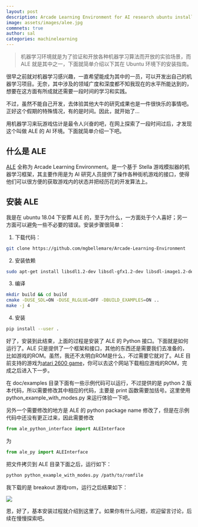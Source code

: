 ```yaml
---
layout: post
description: Arcade Learning Environment for AI research ubuntu install.
image: assets/images/alee.jpg
commnets: true
author: sal
categories: machinelearning
---
```


> 机器学习环境就是为了验证和开放各种机器学习算法而开放的实验场景，而 ALE 就是其中之一，下面就简单介绍以下其在 Ubuntu 环境下的安装指南。

很早之前就对机器学习感兴趣，一直希望能成为其中的一员，可以开发出自己的机器学习项目。无奈，其中涉及的领域广度和深度都不知我现在的水平所能达到的，想要在这方面有所成就还需要一段时间的学习和实践。

不过，虽然不能自己开发，去体验其他大牛的研究成果也是一件很快乐的事情吧。正好这个假期的特殊情况，有的是时间。因此，就开始了...

用机器学习来玩游戏估计是最令人兴奋的吧，在网上探索了一段时间过后，才发现这个叫做 ALE 的 AI 环境。下面就简单介绍一下吧。

## 什么是 ALE
[ALE](https://github.com/mgbellemare/Arcade-Learning-Environment) 全称为 Arcade Learning Environment。是一个基于 Stella 游戏模拟器的机器学习框架，其主要作用是为 AI 研究人员提供了操作各种街机游戏的接口，使得他们可以很方便的获取游戏内的状态并把经历花的开发算法上。

## 安装 ALE
我是在 ubuntu 18.04 下安葬 ALE 的，至于为什么，一方面处于个人喜好；另一方面可以避免一些不必要的错误。安装步骤很简单：

1. 下载代码：
```bash
git clone https://github.com/mgbellemare/Arcade-Learning-Environment
```
2. 安装依赖
```bash
sudo apt-get install libsdl1.2-dev libsdl-gfx1.2-dev libsdl-image1.2-dev cmake
```
3. 编译
```bash
mkdir build && cd build
cmake -DUSE_SDL=ON -DUSE_RLGLUE=OFF -DBUILD_EXAMPLES=ON ..
make -j 4
```
4. 安装
```bash
pip install --user .
```

好了，安装到此结束，上面的过程是安装了 ALE 的 Python 接口。下面就是如何运行了。ALE 只是提供了一个框架和接口，其他的东西还是需要我们去准备的，比如游戏的ROM。虽然，我还不太明白ROM是什么，不过需要它就对了。ALE 目前支持的游戏为[atari 2600 game](http://www.atarimania.com/pgemainsoft.awp?type=G&system=2)，你可以去这个网站下载相应游戏的ROM，完成之后进入下一步。

在 doc/examples 目录下面有一些示例代码可以运行，不过提供的是 python 2 版本代码，所以需要修改其中相应的代码，主要是 print 函数需要加括号。这里使用 python_example_with_modes.py 来运行体验一下吧。

另外一个需要修改的地方是 ALE 的 python package name 修改了，但是在示例代码中还没有更正过来，因此需要修改 
```python
from ale_python_interface import ALEInterface
``` 
为 
```python
from ale_py import ALEInterface
```

把文件拷贝到 ALE 目录下面之后，运行如下：

```bash
python python_example_with_modes.py /path/to/romfile
```

我下载的是 breakout 游戏rom，运行之后结果如下：

![](/assets/images/breakout-ar.png)

恩，好了，基本安装过程就介绍到这里了。如果你有什么问题，欢迎留言讨论，后续在慢慢探索吧。
